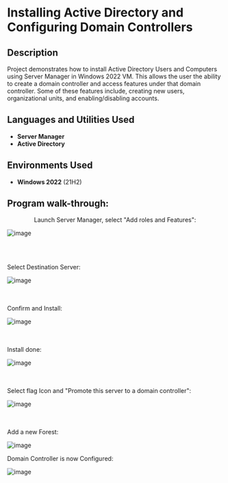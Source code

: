 <h1>Installing Active Directory and Configuring Domain Controllers</h1>



<h2>Description</h2>
Project demonstrates how to install Active Directory Users and Computers using Server Manager in Windows 2022 VM. This allows the user the ability to create a domain controller and access features under that domain controller. Some of these features include, creating new users, organizational units, and enabling/disabling accounts.
<br />


<h2>Languages and Utilities Used</h2>

- <b>Server Manager</b> 
- <b>Active Directory</b>

<h2>Environments Used </h2>

- <b>Windows 2022</b> (21H2)

<h2>Program walk-through:</h2>

<p align="center">
Launch Server Manager, select "Add roles and Features": <br/>
  
![image](https://github.com/user-attachments/assets/93531a7f-87e0-4b22-ac14-b85ac5b9f9b4)

<br />
<br />

Select Destination Server: <br/>

![image](https://github.com/user-attachments/assets/98e70625-650c-4ede-bd93-6e07ea528c9f)

<br />
<br />
Confirm and Install:  <br/>

![image](https://github.com/user-attachments/assets/6c98c901-9f05-4c60-9553-dad79507bf20)

<br />
<br />
Install done:  <br/>

![image](https://github.com/user-attachments/assets/1ba67af2-db7b-4a79-b59c-6bd36904c4ca)

<br />
<br />
Select flag Icon and "Promote this server to a domain controller":  <br/>

![image](https://github.com/user-attachments/assets/7fd909ef-4905-40a0-951f-2efc5d91a83d)

<br />
<br />
Add a new Forest:  <br/>

![image](https://github.com/user-attachments/assets/3ae77454-f257-4d18-bc35-ed8c4c7eb549)

Domain Controller is now Configured:  <br/>

![image](https://github.com/user-attachments/assets/03efb45f-24dd-4e93-8047-b1a0ef4b425b)



</p>

<!--
 ```diff
- text in red
+ text in green
! text in orange
# text in gray
@@ text in purple (and bold)@@
```
--!>
